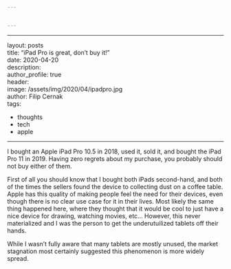 ```yaml
---


---
```


<hr>
<p>layout: posts<br>
title: “iPad Pro is great, don’t buy it!”<br>
date: 2020-04-20<br>
description:<br>
author_profile: true<br>
header:<br>
image: /assets/img/2020/04/ipadpro.jpg<br>
author: Filip Cernak<br>
tags:</p>
<ul>
<li>thoughts</li>
<li>tech</li>
<li>apple</li>
</ul>
<hr>
<p>I bought an Apple iPad Pro 10.5 in 2018, used it, sold it, and bought the iPad Pro 11 in 2019. Having zero regrets about my purchase, you probably should not buy either of them.</p>
<p>First of all you should know that I bought both iPads second-hand, and both of the times the sellers found the device to collecting dust on a coffee table. Apple has this quality of making people feel the need for their devices, even though there is no clear use case for it in their lives. Most likely the same thing happened here, where they thought that it would be cool to just have a nice device for drawing, watching movies, etc… However, this never materialized and I was the person to get the underutuilized tablets off their hands.</p>
<p>While I wasn’t fully aware that many tablets are mostly unused, the market stagnation most certainly suggested this phenomenon is more widely spread.</p>

